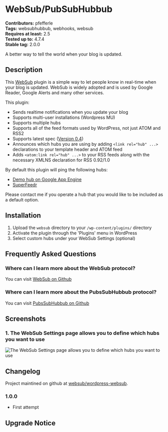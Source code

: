 # WebSub/PubSubHubbub #
**Contributors:** pfefferle  
**Tags:** websubhubbub, webhooks, websub  
**Requires at least:** 2.5  
**Tested up to:** 4.7.4  
**Stable tag:** 2.0.0  

A better way to tell the world when your blog is updated.

## Description ##

This [WebSub](https://github.com/w3c/websub "WebSub") plugin is a simple way to let people know in real-time when your blog is updated.  WebSub is widely adopted and is used by Google Reader, Google Alerts and many other services.

This plugin:

* Sends realtime notifications when you update your blog
* Supports multi-user installations (Wordpress MU)
* Supports multiple hubs
* Supports all of the feed formats used by WordPress, not just ATOM and RSS2
* Supports latest spec ([Version 0.4](https://websub.github.io/WebSub/websub-core-0.4.html))
* Announces which hubs you are using by adding `<link rel="hub" ...>` declarations to your template header and ATOM feed
* Adds `<atom:link rel="hub" ...>` to your RSS feeds along with the necessary XMLNS declaration for RSS 0.92/1.0

By default this plugin will ping the following hubs:

* [Demo hub on Google App Engine](https://websub.appspot.com "Demo hub on Google App Engine")
* [SuperFeedr](https://websub.superfeedr.com "SuperFeedr")

Please contact me if you operate a hub that you would like to be included as a default option.

## Installation ##

1. Upload the `websub` directory to your `/wp-content/plugins/` directory
2. Activate the plugin through the 'Plugins' menu in WordPress
3. Select custom hubs under your WebSub Settings (optional)

## Frequently Asked Questions ##

### Where can I learn more about the WebSub protocol? ###

You can visit [WebSub on Github](https://github.com/w3c/websub "WebSub on Github")

### Where can I learn more about the PubsSubHubbub protocol? ###

You can visit [PubsSubHubbub on Github](https://github.com/pubsubhubbub "PubsSubHubbub on Github")

## Screenshots ##

### 1. The WebSub Settings page allows you to define which hubs you want to use ###
![The WebSub Settings page allows you to define which hubs you want to use](https://s.w.org/plugins/websub/pubsubhubbub/screenshot-1.png)


## Changelog ##

Project maintined on github at [websub/wordpress-websub](https://github.com/pfefferle/wordpress-websub).

### 1.0.0 ###
* First attempt

## Upgrade Notice ##
